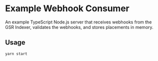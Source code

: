 # Example Webhook Consumer

An example TypeScript Node.js server that receives webhooks from the GSR Indexer, validates the webhooks, and stores placements in memory.

## Usage

```bash
yarn start
```
